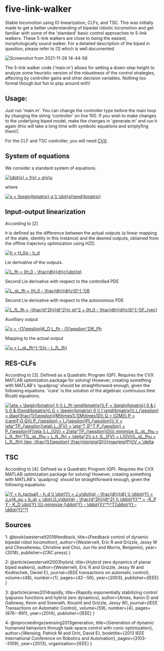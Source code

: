 # five-link-walker
Stable locomotion using IO linearization, CLFs, and TSC. This was initially made to get a better understanding of bipedal robotic locomotion and get familiar with some of the 'standard' basic control approaches to  5-link walkers. These 5-link walkers are close to being the easiest, morphologically sound walker. For a detailed description of the biped in question, please refer to [1] which is well documented

![Screenshot from 2021-11-26 14-44-58](https://user-images.githubusercontent.com/56355937/143659579-b9a3b0bb-2a8c-4a35-99f0-e7492538fdec.png)

The 5-link walker code ('main.m') allows for setting a down-step height to analyze some heuristic version of the robustness of the control strategies, affecting by controller gains and other decision variables. Nothing too formal though but fun to play around with!

## Usage:
Just run 'main.m'. You can change the controller type before the main loop by changing the string 'controller' on line 100. If you wish to make changes to the underlying biped model, make the changes in 'generate.m' and run it again (this will take a long time with symbolic equations and simplyfing them!).

For the CLF and TSC controller, you will need [CVX](http://cvxr.com/cvx/).

## System of equations
We consider a standard system of equations.

<a href="https://www.codecogs.com/eqnedit.php?latex=\dot{x}&space;=&space;f(x)&space;&plus;&space;g(x)u" target="_blank"><img src="https://latex.codecogs.com/gif.latex?\dot{x}&space;=&space;f(x)&space;&plus;&space;g(x)u" title="\dot{x} = f(x) + g(x)u" /></a>

where

<a href="https://www.codecogs.com/eqnedit.php?latex=x&space;=&space;\begin{bmatrix}&space;q&space;\\&space;\dot{q}\end{bmatrix}" target="_blank"><img src="https://latex.codecogs.com/gif.latex?x&space;=&space;\begin{bmatrix}&space;q&space;\\&space;\dot{q}\end{bmatrix}" title="x = \begin{bmatrix} q \\ \dot{q}\end{bmatrix}" /></a>


## Input-output linearization
According to [2]

$h$ is defined as the difference between the actual outputs (a linear mapping of the state, identity in this instance) and the desired outputs, obtained from the offline trajectory optimization using HZD.

<a href="https://www.codecogs.com/eqnedit.php?latex=h&space;=&space;H_0q&space;-&space;h_d" target="_blank"><img src="https://latex.codecogs.com/gif.latex?h&space;=&space;H_0q&space;-&space;h_d" title="h = H_0q - h_d" /></a>

Lie derivative of the outputs.

<a href="https://www.codecogs.com/eqnedit.php?latex=L_fh&space;=&space;(H_0&space;-&space;\frac{dh}{dt}c)\dot{q}" target="_blank"><img src="https://latex.codecogs.com/gif.latex?L_fh&space;=&space;(H_0&space;-&space;\frac{dh}{dt}c)\dot{q}" title="L_fh = (H_0 - \frac{dh}{dt}c)\dot{q}" /></a>

Second Lie derivative with respect to the controlled PDE

<a href="https://www.codecogs.com/eqnedit.php?latex=L_gL_fh&space;=&space;(H_0&space;-&space;\frac{dh}{dt}c)D^{-1}B" target="_blank"><img src="https://latex.codecogs.com/gif.latex?L_gL_fh&space;=&space;(H_0&space;-&space;\frac{dh}{dt}c)D^{-1}B" title="L_gL_fh = (H_0 - \frac{dh}{dt}c)D^{-1}B" /></a>

Second Lie derivative with respect to the autonomous PDE

<a href="https://www.codecogs.com/eqnedit.php?latex=L_fL_fh&space;=&space;-\frac{d^2h}{dt^2}(c&space;q)^2&space;&plus;&space;(H_0&space;-&space;\frac{dh}{dt}c)D^{-1}F_{vec}" target="_blank"><img src="https://latex.codecogs.com/gif.latex?L_fL_fh&space;=&space;-\frac{d^2h}{dt^2}(c&space;q)^2&space;&plus;&space;(H_0&space;-&space;\frac{dh}{dt}c)D^{-1}F_{vec}" title="L_fL_fh = -\frac{d^2h}{dt^2}(c q)^2 + (H_0 - \frac{dh}{dt}c)D^{-1}F_{vec}" /></a>

Auxilliary output

<a href="https://www.codecogs.com/eqnedit.php?latex=v&space;=&space;-(1/\epsilon)K_D&space;L_fh&space;-&space;(1/\epsilon^2)K_Ph" target="_blank"><img src="https://latex.codecogs.com/gif.latex?v&space;=&space;-(1/\epsilon)K_D&space;L_fh&space;-&space;(1/\epsilon^2)K_Ph" title="v = -(1/\epsilon)K_D L_fh - (1/\epsilon^2)K_Ph" /></a>

Mapping to the actual output

<a href="https://www.codecogs.com/eqnedit.php?latex=u&space;=&space;L_gL_fh^{-1}(v&space;-&space;L_fL_fh)" target="_blank"><img src="https://latex.codecogs.com/gif.latex?u&space;=&space;L_gL_fh^{-1}(v&space;-&space;L_fL_fh)" title="u = L_gL_fh^{-1}(v - L_fL_fh)" /></a>




## RES-CLFs
According to [3]. Defined as a Quadratic Program (QP). Requires the CVX MATLAB optimization package for solving! However, creating something with MATLAB's 'quadprog' should be straightforward enough, given the following equations. 'icare' is the solution of the algebraic continuous time Ricatti equations.

<a href="https://www.codecogs.com/eqnedit.php?latex=\eta&space;=&space;\begin{bmatrix}&space;h&space;\\&space;L_fh&space;\end{bmatrix}\\&space;F&space;=&space;\begin{bmatrix}&space;0&space;&&space;I&space;\\&space;0&space;&&space;0\end{bmatrix}\\&space;G&space;=&space;\begin{bmatrix}&space;0&space;\\&space;I&space;\end{bmatrix}\\&space;I_{\epsilon}&space;=&space;diag(\frac{1}{\epsilon}[M\times1],1[M\times1])\\&space;Q&space;=&space;I[2M]\\&space;P&space;=&space;icare(F,G,Q)\\&space;P_{\epsilon}&space;=&space;I_{\epsilon}PI_{\epsilon}\\&space;V&space;=&space;\eta^TP_{\epsilon}\eta\\&space;L_{FV}&space;=&space;\eta^T&space;(F^T&space;P_{\epsilon}&space;&plus;&space;P_{\epsilon}F)\eta&space;\\&space;L_{GV}&space;=&space;2\eta^TP_{\epsilon}G\\\\&space;minimize&space;(L_gL_fhu&space;&plus;&space;L_fL_fh)^T(L_gL_fhu&space;&plus;&space;L_fL_fh)&space;&plus;&space;\delta^2\\&space;s.t.&space;(L_{FV}&space;&plus;&space;L{GV}(L_gL_fhu&space;&plus;&space;L_fL_fh))&space;\leq&space;-\frac{1}{\epsilon}&space;\frac{min(eig(Q))}{max(eig(P))}V&space;&plus;&space;\delta" target="_blank"><img src="https://latex.codecogs.com/gif.latex?\eta&space;=&space;\begin{bmatrix}&space;h&space;\\&space;L_fh&space;\end{bmatrix}\\&space;F&space;=&space;\begin{bmatrix}&space;0&space;&&space;I&space;\\&space;0&space;&&space;0\end{bmatrix}\\&space;G&space;=&space;\begin{bmatrix}&space;0&space;\\&space;I&space;\end{bmatrix}\\&space;I_{\epsilon}&space;=&space;diag(\frac{1}{\epsilon}[M\times1],1[M\times1])\\&space;Q&space;=&space;I[2M]\\&space;P&space;=&space;icare(F,G,Q)\\&space;P_{\epsilon}&space;=&space;I_{\epsilon}PI_{\epsilon}\\&space;V&space;=&space;\eta^TP_{\epsilon}\eta\\&space;L_{FV}&space;=&space;\eta^T&space;(F^T&space;P_{\epsilon}&space;&plus;&space;P_{\epsilon}F)\eta&space;\\&space;L_{GV}&space;=&space;2\eta^TP_{\epsilon}G\\\\&space;minimize&space;(L_gL_fhu&space;&plus;&space;L_fL_fh)^T(L_gL_fhu&space;&plus;&space;L_fL_fh)&space;&plus;&space;\delta^2\\&space;s.t.&space;(L_{FV}&space;&plus;&space;L{GV}(L_gL_fhu&space;&plus;&space;L_fL_fh))&space;\leq&space;-\frac{1}{\epsilon}&space;\frac{min(eig(Q))}{max(eig(P))}V&space;&plus;&space;\delta" title="\eta = \begin{bmatrix} h \\ L_fh \end{bmatrix}\\ F = \begin{bmatrix} 0 & I \\ 0 & 0\end{bmatrix}\\ G = \begin{bmatrix} 0 \\ I \end{bmatrix}\\ I_{\epsilon} = diag(\frac{1}{\epsilon}[M\times1],1[M\times1])\\ Q = I[2M]\\ P = icare(F,G,Q)\\ P_{\epsilon} = I_{\epsilon}PI_{\epsilon}\\ V = \eta^TP_{\epsilon}\eta\\ L_{FV} = \eta^T (F^T P_{\epsilon} + P_{\epsilon}F)\eta \\ L_{GV} = 2\eta^TP_{\epsilon}G\\\\ minimize (L_gL_fhu + L_fL_fh)^T(L_gL_fhu + L_fL_fh) + \delta^2\\ s.t. (L_{FV} + L{GV}(L_gL_fhu + L_fL_fh)) \leq -\frac{1}{\epsilon} \frac{min(eig(Q))}{max(eig(P))}V + \delta" /></a>


## TSC
According to [4]. Defined as a Quadratic Program (QP). Requires the CVX MATLAB optimization package for solving! However, creating something with MATLAB's 'quadprog' should be straightforward enough, given the following equations:

<a href="https://www.codecogs.com/eqnedit.php?latex=Y&space;=&space;h_{actual}&space;-&space;h_d&space;\\&space;\dot{Y}&space;=&space;J_y\dot{q}&space;-&space;\frac{dh}{dt}&space;\\&space;\ddot{Y}&space;=&space;J_y(A_qu&space;&plus;&space;b_q)&space;&plus;&space;\dot{J}_y\dot{q}&space;-&space;\frac{d^2h}{dt^2}&space;\\&space;\ddot{Y}^*&space;=&space;-K_P&space;Y&space;-&space;K_D&space;\dot{Y}&space;\\\\&space;minimize&space;(\ddot{Y}&space;-&space;\ddot{Y}^*)^T(\ddot{Y}&space;-&space;\ddot{Y}^*)" target="_blank"><img src="https://latex.codecogs.com/gif.latex?Y&space;=&space;h_{actual}&space;-&space;h_d&space;\\&space;\dot{Y}&space;=&space;J_y\dot{q}&space;-&space;\frac{dh}{dt}&space;\\&space;\ddot{Y}&space;=&space;J_y(A_qu&space;&plus;&space;b_q)&space;&plus;&space;\dot{J}_y\dot{q}&space;-&space;\frac{d^2h}{dt^2}&space;\\&space;\ddot{Y}^*&space;=&space;-K_P&space;Y&space;-&space;K_D&space;\dot{Y}&space;\\\\&space;minimize&space;(\ddot{Y}&space;-&space;\ddot{Y}^*)^T(\ddot{Y}&space;-&space;\ddot{Y}^*)" title="Y = h_{actual} - h_d \\ \dot{Y} = J_y\dot{q} - \frac{dh}{dt} \\ \ddot{Y} = J_y(A_qu + b_q) + \dot{J}_y\dot{q} - \frac{d^2h}{dt^2} \\ \ddot{Y}^* = -K_P Y - K_D \dot{Y} \\\\ minimize (\ddot{Y} - \ddot{Y}^*)^T(\ddot{Y} - \ddot{Y}^*)" /></a>

## Sources
1:
@book{westervelt2018feedback,
  title={Feedback control of dynamic bipedal robot locomotion},
  author={Westervelt, Eric R and Grizzle, Jessy W and Chevallereau, Christine and Choi, Jun Ho and Morris, Benjamin},
  year={2018},
  publisher={CRC press}
}

2: 
@article{westervelt2003hybrid,
  title={Hybrid zero dynamics of planar biped walkers},
  author={Westervelt, Eric R and Grizzle, Jessy W and Koditschek, Daniel E},
  journal={IEEE transactions on automatic control},
  volume={48},
  number={1},
  pages={42--56},
  year={2003},
  publisher={IEEE}
}

3:
@article{ames2014rapidly,
  title={Rapidly exponentially stabilizing control lyapunov functions and hybrid zero dynamics},
  author={Ames, Aaron D and Galloway, Kevin and Sreenath, Koushil and Grizzle, Jessy W},
  journal={IEEE Transactions on Automatic Control},
  volume={59},
  number={4},
  pages={876--891},
  year={2014},
  publisher={IEEE}
}

4:
@inproceedings{wensing2013generation,
  title={Generation of dynamic humanoid behaviors through task-space control with conic optimization},
  author={Wensing, Patrick M and Orin, David E},
  booktitle={2013 IEEE International Conference on Robotics and Automation},
  pages={3103--3109},
  year={2013},
  organization={IEEE}
}






